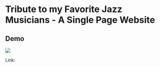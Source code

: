 # Tribute to my Favorite Jazz Musicians - A Single Page Website
## Demo
![](https://github.com/tony-coder-18/tribute-to-my-favourite-jazz-musicians-page/blob/main/images/showcase/demo-1.gif)

Link: 
